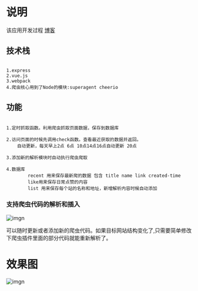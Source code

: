 # 说明

该应用开发过程 [博客](http://haoqiao.me/2016/01/27/haoqiaozixun2.html)

## 技术栈

```

1.express
2.vue.js
3.webpack
4.爬虫核心用到了Node的模块:superagent cheerio

```

## 功能

```

1.定时抓取函数。利用爬虫抓取页面数据，保存到数据库

2.访问页面的时候先调用check函数。查看最近获取的数据并返回。
	自动更新，每天早上2点 6点 10点14点16点自动更新 20点

3.添加新的解析模块时自动执行爬虫爬取

4.数据库
		recent 用来保存最新爬的数据 包含 title name link created-time 
		like用来保存日常点赞的内容
		list 用来保存每个站的名称和地址，新增解析内容时候自动添加

```

### 支持爬虫代码的解析和插入

![imgn](http://haoqiao.qiniudn.com/hqzx1.png)

可以随时更新或者添加新的爬虫代码。如果目标网站结构变化了,只需要简单修改下爬虫插件里面的部分代码就能重新解析了。


# 效果图

![imgn](http://haoqiao.qiniudn.com/active77.gif)
